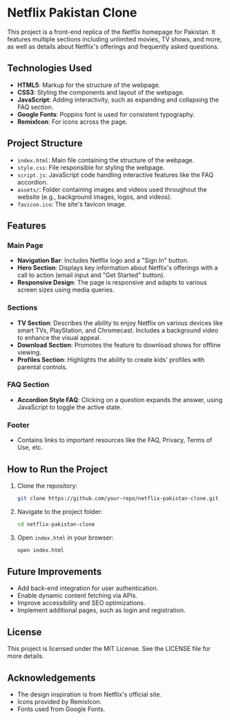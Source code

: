 # Netflix Pakistan Clone

This project is a front-end replica of the Netflix homepage for Pakistan. It features multiple sections including unlimited movies, TV shows, and more, as well as details about Netflix's offerings and frequently asked questions.

## Technologies Used

- **HTML5**: Markup for the structure of the webpage.
- **CSS3**: Styling the components and layout of the webpage.
- **JavaScript**: Adding interactivity, such as expanding and collapsing the FAQ section.
- **Google Fonts**: Poppins font is used for consistent typography.
- **RemixIcon**: For icons across the page.

## Project Structure

- `index.html`: Main file containing the structure of the webpage.
- `style.css`: File responsible for styling the webpage.
- `script.js`: JavaScript code handling interactive features like the FAQ accordion.
- `assets/`: Folder containing images and videos used throughout the website (e.g., background images, logos, and videos).
- `favicon.ico`: The site's favicon image.

## Features

### Main Page
- **Navigation Bar**: Includes Netflix logo and a "Sign In" button.
- **Hero Section**: Displays key information about Netflix's offerings with a call to action (email input and "Get Started" button).
- **Responsive Design**: The page is responsive and adapts to various screen sizes using media queries.

### Sections
- **TV Section**: Describes the ability to enjoy Netflix on various devices like smart TVs, PlayStation, and Chromecast. Includes a background video to enhance the visual appeal.
- **Download Section**: Promotes the feature to download shows for offline viewing.
- **Profiles Section**: Highlights the ability to create kids' profiles with parental controls.
  
### FAQ Section
- **Accordion Style FAQ**: Clicking on a question expands the answer, using JavaScript to toggle the active state.

### Footer
- Contains links to important resources like the FAQ, Privacy, Terms of Use, etc.

## How to Run the Project

1. Clone the repository:

    ```bash
    git clone https://github.com/your-repo/netflix-pakistan-clone.git
    ```

2. Navigate to the project folder:

    ```bash
    cd netflix-pakistan-clone
    ```

3. Open `index.html` in your browser:

    ```bash
    open index.html
    ```

## Future Improvements

- Add back-end integration for user authentication.
- Enable dynamic content fetching via APIs.
- Improve accessibility and SEO optimizations.
- Implement additional pages, such as login and registration.

## License

This project is licensed under the MIT License. See the LICENSE file for more details.

## Acknowledgements

- The design inspiration is from Netflix's official site.
- Icons provided by RemixIcon.
- Fonts used from Google Fonts.

